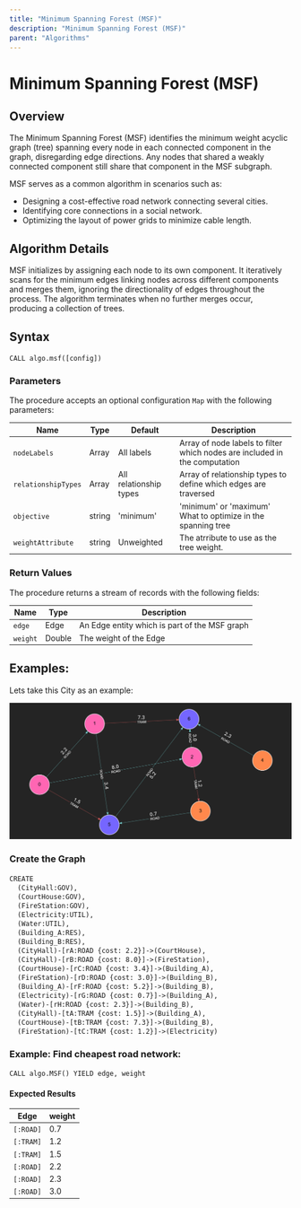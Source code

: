 ```yaml
---
title: "Minimum Spanning Forest (MSF)"
description: "Minimum Spanning Forest (MSF)"
parent: "Algorithms"
---
```


# Minimum Spanning Forest (MSF)

## Overview

The Minimum Spanning Forest (MSF) identifies the minimum weight acyclic graph (tree) spanning every node in each connected component in the graph, disregarding edge directions. Any nodes that shared a weakly connected component still share that component in the MSF subgraph.

MSF serves as a common algorithm in scenarios such as:
- Designing a cost-effective road network connecting several cities.
- Identifying core connections in a social network.
- Optimizing the layout of power grids to minimize cable length.

## Algorithm Details

MSF initializes by assigning each node to its own component. It iteratively scans for the minimum edges linking nodes across different components and merges them, ignoring the directionality of edges throughout the process. The algorithm terminates when no further merges occur, producing a collection of trees.

## Syntax

```cypher
CALL algo.msf([config])
```

### Parameters

The procedure accepts an optional configuration `Map` with the following parameters:

| Name                | Type   | Default                | Description                                                                |
|---------------------|--------|------------------------|----------------------------------------------------------------------------|
| `nodeLabels`        | Array  | All labels             | Array of node labels to filter which nodes are included in the computation |
| `relationshipTypes` | Array  | All relationship types | Array of relationship types to define which edges are traversed            |
| `objective`         | string | 'minimum'              | 'minimum' or 'maximum' What to optimize in the spanning tree               |
| `weightAttribute`   | string | Unweighted             | The atrribute to use as the tree weight.                                   |

### Return Values
The procedure returns a stream of records with the following fields:

| Name     | Type   | Description                                   |
|----------|--------|-----------------------------------------------|
| `edge`   | Edge   | An Edge entity which is part of the MSF graph |
| `weight` | Double | The weight of the Edge                        |

## Examples:

Lets take this City as an example:

![City Graph](../images/city_plan.png)



### Create the Graph

```cypher
CREATE 
  (CityHall:GOV),
  (CourtHouse:GOV),
  (FireStation:GOV),
  (Electricity:UTIL),
  (Water:UTIL),
  (Building_A:RES),
  (Building_B:RES),
  (CityHall)-[rA:ROAD {cost: 2.2}]->(CourtHouse),
  (CityHall)-[rB:ROAD {cost: 8.0}]->(FireStation),
  (CourtHouse)-[rC:ROAD {cost: 3.4}]->(Building_A),
  (FireStation)-[rD:ROAD {cost: 3.0}]->(Building_B),
  (Building_A)-[rF:ROAD {cost: 5.2}]->(Building_B),
  (Electricity)-[rG:ROAD {cost: 0.7}]->(Building_A),
  (Water)-[rH:ROAD {cost: 2.3}]->(Building_B),
  (CityHall)-[tA:TRAM {cost: 1.5}]->(Building_A),
  (CourtHouse)-[tB:TRAM {cost: 7.3}]->(Building_B),
  (FireStation)-[tC:TRAM {cost: 1.2}]->(Electricity)
```
### Example: Find cheapest road network:
```cypher
CALL algo.MSF() YIELD edge, weight
```

#### Expected Results
| Edge      | weight |
|-----------|--------|
| `[:ROAD]` | 0.7    |
| `[:TRAM]` | 1.2    |
| `[:TRAM]` | 1.5    |
| `[:ROAD]` | 2.2    |
| `[:ROAD]` | 2.3    |
| `[:ROAD]` | 3.0    |
